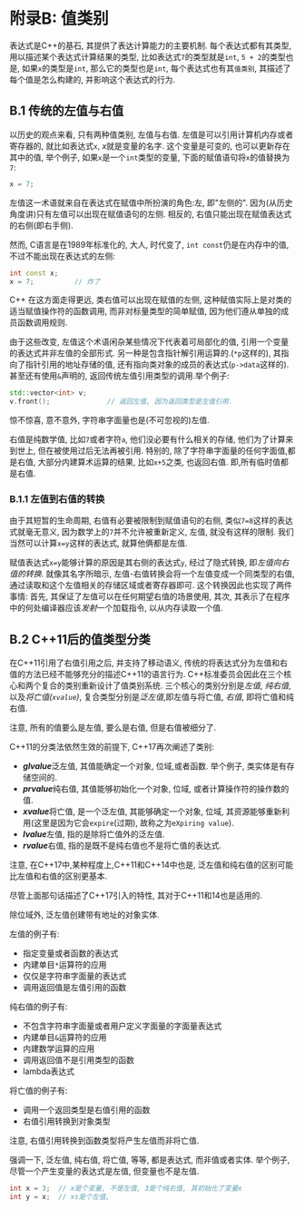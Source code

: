 # 附录B: 值类别



表达式是C++的基石, 其提供了表达计算能力的主要机制. 每个表达式都有其类型, 用以描述某个表达式计算结果的类型, 比如表达式`7`的类型就是`int`, `5 + 2`的类型也是, 如果`x`的类型是`int`, 那么它的类型也是`int`, 每个表达式也有其`值类别`, 其描述了每个值是怎么构建的, 并影响这个表达式的行为.



## B.1 传统的左值与右值

以历史的观点来看, 只有两种值类别, 左值与右值. 左值是可以引用计算机内存或者寄存器的, 就比如表达式`x`, *x*就是变量的名字. 这个变量是可变的, 也可以更新存在其中的值, 举个例子, 如果`x`是一个`int`类型的变量, 下面的赋值语句将`x`的值替换为`7`:

```cpp
x = 7;
```

左值这一术语就来自在表达式在赋值中所扮演的角色:左, 即"左侧的". 因为(从历史角度讲)只有左值可以出现在赋值语句的左侧. 相反的, 右值只能出现在赋值表达式的右侧(即右手侧).

然而, C语言是在1989年标准化的, 大人, 时代变了, `int const`仍是在内存中的值, 不过不能出现在表达式的左侧:

```cpp
int const x;
x = 7;			// 炸了
```

C++ 在这方面走得更远,  类右值可以出现在赋值的左侧, 这种赋值实际上是对类的适当赋值操作符的函数调用, 而非对标量类型的简单赋值, 因为他们遵从单独的成员函数调用规则.

由于这些改变, 左值这个术语闲杂某些情况下代表着可局部化的值, 引用一个变量的表达式并非左值的全部形式. 另一种是包含指针解引用运算的.(`*p`这样的), 其指向了指针引用的地址存储的值, 还有指向类对象的成员的表达式(`p->data`这样的). 甚至还有使用`&`声明的, 返回传统左值引用类型的调用.举个例子:

```cpp
std::vector<int> v;
v.front();				// 返回左值, 因为返回类型是左值引用.
```

惊不惊喜, 意不意外, 字符串字面量也是(不可忽视的)左值. 

右值是纯数学值, 比如`7`或者字符`a`, 他们没必要有什么相关的存储, 他们为了计算来到世上, 但在被使用过后无法再被引用. 特别的, 除了字符串字面量的任何字面值,都是右值, 大部分内建算术运算的结果, 比如`x+5`之类, 也返回右值. 即,所有临时值都是右值.



### B.1.1 左值到右值的转换

由于其短暂的生命周期, 右值有必要被限制到赋值语句的右侧, 类似`7=8`这样的表达式就毫无意义, 因为数学上的`7`并不允许被重新定义, 左值, 就没有这样的限制. 我们当然可以计算`x=y`这样的表达式, 就算他俩都是左值.

赋值表达式`x=y`能够计算的原因是其右侧的表达式`y`, 经过了隐式转换, 即*左值向右值的转换*. 就像其名字所暗示, 左值-右值转换会将一个左值变成一个同类型的右值, 通过读取和这个左值相关的存储区域或者寄存器即可. 这个转换因此也实现了两件事情: 首先, 其保证了左值可以在任何期望右值的场景使用, 其次, 其表示了在程序中的何处编译器应该*发射*一个加载指令, 以从内存读取一个值.



## B.2 C++11后的值类型分类

在C++11引用了右值引用之后, 并支持了移动语义, 传统的将表达式分为左值和右值的方法已经不能够充分的描述C++11的语言行为. C++标准委员会因此在三个核心和两个复合的类别重新设计了值类别系统. 三个核心的类别分别是*左值*, *纯右值*, 以及*将亡值(`xvalue`)*, 复合类型分别是*泛左值*,即左值与将亡值, *右值*, 即将亡值和纯右值.

注意, 所有的值要么是左值, 要么是右值, 但是右值被细分了.

C++11的分类法依然生效的前提下, C++17再次阐述了类别:

- ***glvalue***泛左值, 其值能确定一个对象, 位域,或者函数. 举个例子, 类实体是有存储空间的.
- ***prvalue***纯右值, 其值能够初始化一个对象, 位域, 或者计算操作符的操作数的值.
- ***xvalue***将亡值, 是一个泛左值, 其能够确定一个对象, 位域, 其资源能够重新利用(这里是因为它会`expire`(过期), 故称之为`eXpiring value`).
- ***lvalue***左值, 指的是除将亡值外的泛左值.
- ***rvalue***右值, 指的是既不是纯右值也不是将亡值的表达式.

注意, 在C++17中,某种程度上,C++11和C++14中也是, 泛左值和纯右值的区别可能比左值和右值的区别更基本.

尽管上面那句话描述了C++17引入的特性, 其对于C++11和14也是适用的.

除位域外, 泛左值创建带有地址的对象实体. 

左值的例子有:

- 指定变量或者函数的表达式
- 内建单目`*`运算符的应用
- 仅仅是字符串字面量的表达式
- 调用返回值是左值引用的函数

纯右值的例子有:

- 不包含字符串字面量或者用户定义字面量的字面量表达式
- 内建单目`&`运算符的应用
- 内建数学运算的应用
- 调用返回值不是引用类型的函数
- lambda表达式

将亡值的例子有:

- 调用一个返回类型是右值引用的函数
- 右值引用转换到对象类型

注意, 右值引用转换到函数类型将产生左值而非将亡值.

强调一下, 泛左值, 纯右值, 将亡值, 等等, 都是表达式, 而非值或者实体. 举个例子, 尽管一个产生变量的表达式是左值, 但变量也不是左值.

```cpp
int x = 3;	// x是个变量, 不是左值, 3是个纯右值, 其初始化了变量x
int y = x;	// xs是个左值, 
```



